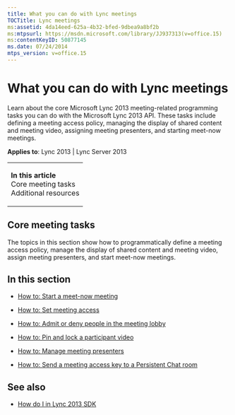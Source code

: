 ```yaml
---
title: What you can do with Lync meetings
TOCTitle: Lync meetings
ms:assetid: 4da14eed-625a-4b32-bfed-9dbea9a8bf2b
ms:mtpsurl: https://msdn.microsoft.com/library/JJ937313(v=office.15)
ms:contentKeyID: 50877145
ms.date: 07/24/2014
mtps_version: v=office.15
---
```


# What you can do with Lync meetings

Learn about the core Microsoft Lync 2013 meeting-related programming tasks you can do with the Microsoft Lync 2013 API. These tasks include defining a meeting access policy, managing the display of shared content and meeting video, assigning meeting presenters, and starting meet-now meetings.



**Applies to**: Lync 2013 | Lync Server 2013

<table>
<colgroup>
<col style="width: 100%" />
</colgroup>
<tbody>
<tr class="odd">
<td><p><strong>In this article</strong><br />
Core meeting tasks<br />
Additional resources</p></td>
</tr>
</tbody>
</table>

## Core meeting tasks

The topics in this section show how to programmatically define a meeting access policy, manage the display of shared content and meeting video, assign meeting presenters, and start meet-now meetings.

## In this section

  - [How to: Start a meet-now meeting](how-to-start-a-meet-now-meeting.md)

  - [How to: Set meeting access](how-to-set-meeting-access.md)

  - [How to: Admit or deny people in the meeting lobby](how-to-admit-or-deny-people-in-the-meeting-lobby.md)

  - [How to: Pin and lock a participant video](how-to-pin-and-lock-a-participant-video.md)

  - [How to: Manage meeting presenters](how-to-manage-meeting-presenters.md)

  - [How to: Send a meeting access key to a Persistent Chat room](how-to-send-a-meeting-access-key-to-a-persistent-chat-room.md)

## See also

  - [How do I in Lync 2013 SDK](how-do-i-in-lync-2013-sdk.md)

